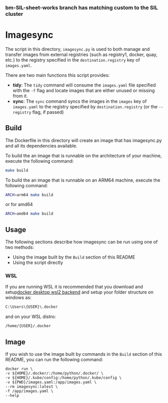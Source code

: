 ### bm-SIL-sheet-works branch has matching custom to the SIL cluster

# Imagesync
The script in this directory, `imagesync.py` is used to both manage and transfer images from external registries (such as registry1, docker, quay, etc.)
to the registry specified in the `destination.registry` key of `images.yaml`.

There are two main functions this script provides:
- **tidy**: The `tidy` command will consume the `images.yaml` file specified with the `-f` flag and locate images that are either unused or missing from it.
- **sync**: The `sync` command syncs the images in the `images` key of `images.yaml` to the registry specified by `destination.registry` (or the `--registry` flag, if passed)

## Build
The Dockerfile in this directory will create an image that has imagesync.py and all its dependencies available.

To build the an image that is runnable on the architecture of your machine, execute the following command:
```bash
make build
```

To build the an image that is runnable on an ARM64 machine, execute the following command:

```bash
ARCH=arm64 make build
```

or for amd64

```bash
ARCH=amd64 make build
```

## Usage
The following sections describe how imagesync can be run using one of two methods:
- Using the image built by the `Build` section of this README
- Using the script directly

### WSL
If you are running WSL it is recommended that you download and setup[docker desktop wsl2 backend](https://docs.docker.com/desktop/windows/wsl/) and setup your folder structure on windows as:
```bash
C:\Users\{USER}\.docker
```
and on your WSL distro:
```bash
/home/{USER}/.docker
```

## Image
If you wish to use the image built by commands in the `Build` section of this README, you can run the following command:

```
docker run \
-v ${HOME}/.docker/:/home/python/.docker/ \
-v ${HOME}/.kube/config:/home/python/.kube/config \
-v ${PWD}/images.yaml:/app/images.yaml \
--rm imagesync:latest \
-f /app/images.yaml \
--help
```
